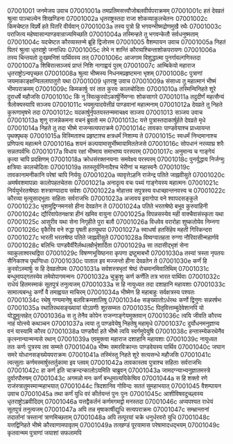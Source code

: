 07001001  जनमेजय उवाच
07001001a तमप्रतिमसत्त्वौजोबलवीर्यपराक्रमम्
07001001c हतं देवव्रतं श्रुत्वा पाञ्चाल्येन शिखण्डिना
07001002a धृतराष्ट्रस्तदा राजा शोकव्याकुलचेतनः
07001002c किमचेष्टत विप्रर्षे हते पितरि वीर्यवान्
07001003a तस्य पुत्रो हि भगवन्भीष्मद्रोणमुखै रथैः
07001003c पराजित्य महेष्वासान्पाण्डवान्राज्यमिच्छति
07001004a तस्मिन्हते तु भगवन्केतौ सर्वधनुष्मताम्
07001004c यदचेष्टत कौरव्यस्तन्मे ब्रूहि द्विजोत्तम
07001005  वैशम्पायन उवाच
07001005a निहतं पितरं श्रुत्वा धृतराष्ट्रो जनाधिपः
07001005c लेभे न शान्तिं कौरव्यश्चिन्ताशोकपरायणः
07001006a तस्य चिन्तयतो दुःखमनिशं पार्थिवस्य तत्
07001006c आजगाम विशुद्धात्मा पुनर्गावल्गणिस्तदा
07001007a शिबिरात्सञ्जयं प्राप्तं निशि नागाह्वयं पुरम्
07001007c आम्बिकेयो महाराज धृतराष्ट्रोऽन्वपृच्छत
07001008a श्रुत्वा भीष्मस्य निधनमप्रहृष्टमना भृशम्
07001008c पुत्राणां जयमाकाङ्क्षन्विललापातुरो यथा
07001009  धृतराष्ट्र उवाच
07001009a संसाध्य तु महात्मानं भीष्मं भीमपराक्रमम्
07001009c किमकार्षुः परं तात कुरवः कालचोदिताः
07001010a तस्मिन्विनिहते शूरे दुराधर्षे महौजसि
07001010c किं नु स्वित्कुरवोऽकार्षुर्निमग्नाः शोकसागरे
07001011a तदुदीर्णं महत्सैन्यं त्रैलोक्यस्यापि सञ्जय
07001011c भयमुत्पादयेत्तीव्रं पाण्डवानां महात्मनाम्
07001012a देवव्रते तु निहते कुरूणामृषभे तदा
07001012c यदकार्षुर्नृपतयस्तन्ममाचक्ष्व सञ्जय
07001013  सञ्जय उवाच
07001013a शृणु राजन्नेकमना वचनं ब्रुवतो मम
07001013c यत्ते पुत्रास्तदाकार्षुर्हते देवव्रते मृधे
07001014a निहते तु तदा भीष्मे राजन्सत्यपराक्रमे
07001014c तावकाः पाण्डवेयाश्च प्राध्यायन्त पृथक्पृथक्
07001015a विस्मिताश्च प्रहृष्टाश्च क्षत्रधर्मं निशाम्य ते
07001015c स्वधर्मं निन्दमानाश्च प्रणिपत्य महात्मने
07001016a शयनं कल्पयामासुर्भीष्मायामिततेजसे
07001016c सोपधानं नरव्याघ्र शरैः सन्नतपर्वभिः
07001017a विधाय रक्षां भीष्माय समाभाष्य परस्परम्
07001017c अनुमान्य च गाङ्गेयं कृत्वा चापि प्रदक्षिणम्
07001018a क्रोधसंरक्तनयनाः समवेक्ष्य परस्परम्
07001018c पुनर्युद्धाय निर्जग्मुः क्षत्रियाः कालचोदिताः
07001019a ततस्तूर्यनिनादैश्च भेरीणां च महास्वनैः
07001019c तावकानामनीकानि परेषां चापि निर्ययुः
07001020a व्यावृत्तेऽहनि राजेन्द्र पतिते जाह्नवीसुते
07001020c अमर्षवशमापन्नाः कालोपहतचेतसः
07001021a अनादृत्य वचः पथ्यं गाङ्गेयस्य महात्मनः
07001021c निर्ययुर्भरतश्रेष्ठाः शस्त्राण्यादाय सर्वशः
07001022a मोहात्तव सपुत्रस्य वधाच्छान्तनवस्य च
07001022c कौरव्या मृत्युसाद्भूताः सहिताः सर्वराजभिः
07001023a अजावय इवागोपा वने श्वापदसङ्कुले
07001023c भृशमुद्विग्नमनसो हीना देवव्रतेन ते
07001024a पतिते भरतश्रेष्ठे बभूव कुरुवाहिनी
07001024c द्यौरिवापेतनक्षत्रा हीनं खमिव वायुना
07001025a विपन्नसस्येव मही वाक्चैवासंस्कृता यथा
07001025c आसुरीव यथा सेना निगृहीते पुरा बलौ
07001026a विधवेव वरारोहा शुष्कतोयेव निम्नगा
07001026c वृकैरिव वने रुद्धा पृषती हतयूथपा
07001027a स्वाधर्षा हतसिंहेव महती गिरिकन्दरा
07001027c भारती भरतश्रेष्ठ पतिते जाह्नवीसुते
07001028a विष्वग्वातहता रुग्णा नौरिवासीन्महार्णवे
07001028c बलिभिः पाण्डवैर्वीरैर्लब्धलक्षैर्भृशार्दिता
07001029a सा तदासीद्भृशं सेना व्याकुलाश्वरथद्विपा
07001029c विषण्णभूयिष्ठनरा कृपणा द्रष्टुमाबभौ
07001030a तस्यां त्रस्ता नृपतयः सैनिकाश्च पृथग्विधाः
07001030c पाताल इव मज्जन्तो हीना देवव्रतेन ते
07001030e कर्णं हि कुरवोऽस्मार्षुः स हि देवव्रतोपमः
07001031a सर्वशस्त्रभृतां श्रेष्ठं रोचमानमिवातिथिम्
07001031c बन्धुमापद्गतस्येव तमेवोपागमन्मनः
07001032a चुक्रुशुः कर्ण कर्णेति तत्र भारत पार्थिवाः
07001032c राधेयं हितमस्माकं सूतपुत्रं तनुत्यजम्
07001033a स हि नायुध्यत तदा दशाहानि महायशाः
07001033c सामात्यबन्धुः कर्णो वै तमाह्वयत माचिरम्
07001034a भीष्मेण हि महाबाहुः सर्वक्षत्रस्य पश्यतः
07001034c रथेषु गण्यमानेषु बलविक्रमशालिषु
07001034e सङ्ख्यातोऽर्धरथः कर्णो द्विगुणः सन्नरर्षभः
07001035a रथातिरथसङ्ख्यायां योऽग्रणीः शूरसम्मतः
07001035c पितृवित्ताम्बुदेवेशानपि यो योद्धुमुत्सहेत्
07001036a स तु तेनैव कोपेन राजन्गाङ्गेयमुक्तवान्
07001036c त्वयि जीवति कौरव्य नाहं योत्स्ये कथञ्चन
07001037a त्वया तु पाण्डवेयेषु निहतेषु महामृधे
07001037c दुर्योधनमनुज्ञाप्य वनं यास्यामि कौरव
07001038a पाण्डवैर्वा हते भीष्मे त्वयि स्वर्गमुपेयुषि
07001038c हन्तास्म्येकरथेनैव कृत्स्नान्यान्मन्यसे रथान्
07001039a एवमुक्त्वा महाराज दशाहानि महायशाः
07001039c नायुध्यत ततः कर्णः पुत्रस्य तव सम्मते
07001040a भीष्मः समरविक्रान्तः पाण्डवेयस्य पार्थिव
07001040c जघान समरे योधानसङ्ख्येयपराक्रमः
07001041a तस्मिंस्तु निहते शूरे सत्यसन्धे महौजसि
07001041c त्वत्सुताः कर्णमस्मार्षुस्तर्तुकामा इव प्लवम्
07001042a तावकास्तव पुत्राश्च सहिताः सर्वराजभिः
07001042c हा कर्ण इति चाक्रन्दन्कालोऽयमिति चाब्रुवन्
07001043a जामदग्न्याभ्यनुज्ञातमस्त्रे दुर्वारपौरुषम्
07001043c अगमन्नो मनः कर्णं बन्धुमात्ययिकेष्विव
07001044a स हि शक्तो रणे राजंस्त्रातुमस्मान्महाभयात्
07001044c त्रिदशानिव गोविन्दः सततं सुमहाभयात्
07001045  वैशम्पायन उवाच
07001045a तथा कर्णं युधि वरं कीर्तयन्तं पुनः पुनः
07001045c आशीविषवदुच्छ्वस्य धृतराष्ट्रोऽब्रवीदिदम्
07001046a यत्तद्वैकर्तनं कर्णमगमद्वो मनस्तदा
07001046c अप्यपश्यत राधेयं सूतपुत्रं तनुत्यजम्
07001047a अपि तन्न मृषाकार्षीद्युधि सत्यपराक्रमः
07001047c सम्भ्रान्तानां तदार्तानां त्रस्तानां त्राणमिच्छताम्
07001048a अपि तत्पूरयां चक्रे धनुर्धरवरो युधि
07001048c यत्तद्विनिहते भीष्मे कौरवाणामपावृतम्
07001049a तत्खण्डं पूरयामास परेषामादधद्भयम्
07001049c कृतवान्मम पुत्राणां जयाशां सफलामपि

